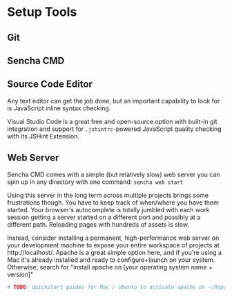 # Setup Tools

## Git

## Sencha CMD

## Source Code Editor

Any text editor can get the job done, but an important capability to look for is JavaScript inline syntax checking.

Visual Studio Code is a great free and open-source option with built-in git integration and support for `.jshintrc`-powered JavaScript quality checking with its JSHint Extension.

## Web Server

Sencha CMD comes with a simple (but relatively slow) web server you can spin up in any directory with one command: `sencha web start`

Using this server in the long term across multiple projects brings some frustrations though. You have to keep track of when/where you have them started. Your browser's autocomplete is totally jumbled with each work session getting a server started on a different port and possibly at a different path. Reloading pages with hundreds of assets is slow.

Instead, consider installing a permanent, high-performance web server on your development machine to expose your entire workspace of projects at http://localhost/. Apache is a great simple option here, and if you're using a Mac it's already installed and ready to configure+launch on your system. Otherwise, search for "install apache on [your operating system name + version]"

```bash
# TODO: quickstart guides for Mac / Ubuntu to activate apache on ~/Repositories
```
